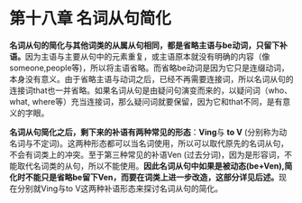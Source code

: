 # 第十八章 名词从句简化

<b>名词从句的简化与其他词类的从属从句相同，**都是省略主语与be动词**，**只留下补语**。</b>因为主语与主要从句中的元素重复，或主语原本就没有明确的内容（像someone,people等)，所以将主语省略。而省略be动词是因为它只是连缀动词，本身没有意义。由于省略主语与动词之后，已经不再需要连接词，所以名词从句的连接词that也一并省略。如果名词从句是由疑问句演变而来的，以疑问词（who、what, where等）充当连接词，那么疑问词就要保留，因为它和that不同，是有意义的字眼。  

<b>名词从句简化之后，剩下来的补语有两种常见的形态</b>：**Ving**与 **to V** (分别称为动名词与不定词)。这两种形态都可以当名词使用，所以可以取代原先的名词从句，不会有词类上的冲突。至于第三种常见的补语Ven (过去分词)，因为是形容词，不能取代名词类的从句，所以不能使用。<b>因此名词从句中如果是被动态(be+Ven),简化时不能只是省略be留下Ven，而要在词类上进一步改造，这部分详见后述。</b>现在分别就Ving与to V这两种补语形态来探讨名词从句的简化。
